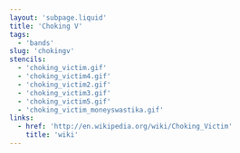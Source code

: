 ```yaml
---
layout: 'subpage.liquid'
title: 'Choking V'
tags:
  - 'bands'
slug: 'chokingv'
stencils:
  - 'choking_victim.gif'
  - 'choking_victim4.gif'
  - 'choking_victim2.gif'
  - 'choking_victim3.gif'
  - 'choking_victim5.gif'
  - 'choking_victim_moneyswastika.gif'
links:
  - href: 'http://en.wikipedia.org/wiki/Choking_Victim'
    title: 'wiki'
---
```

